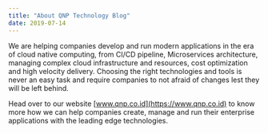 ```yaml
---
title: "About QNP Technology Blog"
date: 2019-07-14
---
```


We are helping companies develop and run modern applications in the era of cloud native computing, from CI/CD pipeline, Microservices architecture, managing complex cloud infrastructure and resources, cost optimization and high velocity delivery. Choosing the right technologies and tools is never an easy task and require companies to not afraid of changes lest they will be left behind.

Head over to our website [www.qnp.co.id](https://www.qnp.co.id) to know more how we can help companies create, manage and run their enterprise applications with the leading edge technologies. 